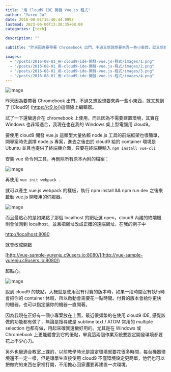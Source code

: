 ```yaml
---
title: "用 Cloud9 IDE 開發 Vue.js 程式"
author: "Yuren Ju"
date: 2016-08-01T15:40:44.099Z
lastmod: 2023-06-06T13:38:35+08:00
categories: [tech]

description: ""

subtitle: "昨天因為要帶著 Chromebook 出門，不過又想說想要來弄一些小東西，就又想到了 Cloud9 這個線上編輯器。"

images:
  - "/posts/2016-08-01_用-cloud9-ide-開發-vue.js-程式/images/1.png"
  - "/posts/2016-08-01_用-cloud9-ide-開發-vue.js-程式/images/2.png"
  - "/posts/2016-08-01_用-cloud9-ide-開發-vue.js-程式/images/3.png"
  - "/posts/2016-08-01_用-cloud9-ide-開發-vue.js-程式/images/4.png"
---
```


![image](/posts/2016-08-01_用-cloud9-ide-開發-vue.js-程式/images/1.png#layoutTextWidth)

昨天因為要帶著 Chromebook 出門，不過又想說想要來弄一些小東西，就又想到了 [Cloud9] (https://c9.io/)這個線上編輯器。

試了一下還蠻適合在 chromebook 上使用，而且因為不需要建置環境，其實在 Windows 也非常適合，我現在也在我的 Windows 桌上型電腦用 cloud9。

要使用 cloud9 開發 vue.js 這類型大量依賴 node.js 工具的前端框架也很簡單，開專案時先選擇 node.js 專案，進去之後由於 cloud9 給的 container 環境是 Ubuntu 並且也提供了終端機介面，只要在終端機輸入
`npm install vue-cli`

安裝 vue 命令列工具，再刪除所有原本內附的檔案：

![image](/posts/2016-08-01_用-cloud9-ide-開發-vue.js-程式/images/2.png#layoutTextWidth)

再使用
`vue init webpack .`

就可以產生 vue.js webpack 的樣板，執行 npm install &amp;&amp; npm run dev 之後來啟動 vue.js 開發用的伺服器。

![image](/posts/2016-08-01_用-cloud9-ide-開發-vue.js-程式/images/3.png#layoutTextWidth)

而且最貼心的是如果點了那個 localhost 的網址選 open，cloud9 內建的終端機則會偵測到 localhost，並且把網址改成正確的遠端網址，在我的例子中

[http://localhost:8080](http://localhost:8080)

就會改成開啟

[http://vue-sample-yurenju.c9users.io:8080/](http://vue-sample-yurenju.c9users.io:8080/)

超貼心。

![image](/posts/2016-08-01_用-cloud9-ide-開發-vue.js-程式/images/4.png#layoutTextWidth)

說到 cloud9 的缺點，大概就是使用沒有付費的版本時，如果一段時間沒有執行時會把你的 container 休眠，所以啟動會需要花一點時間。付費的版本會給你更快的機器，也可以指定讓你的機器一直開著。

因為我現在正好有一個小專案放在上面，最近很頻繁的在使用 cloud9 IDE, 感覺該做的功能都有做了，無論是搜尋或是 sublime text / ATOM 常用的 multiple selection 也都有做，用起來確實還蠻好用的。尤其是在 Windows 或 Chromebook 上更能體會到它的優點，畢竟這兩個作業系統要設定開發環境都要花上不少心力。

另外也蠻適合教室上課的，以前教學時光是設定環境就要花很多時間，每台機器環境還不一定一樣，但是讓學生直接使用 cloud9 不僅環境設定更簡單，他們也可以把做完的東西在家裡打開，不用擔心回家還要再建置一次環境。
